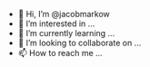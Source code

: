 - 👋 Hi, I’m @jacobmarkow
- 👀 I’m interested in ...
- 🌱 I’m currently learning ...
- 💞️ I’m looking to collaborate on ...
- 📫 How to reach me ...

<!---
jacobmarkow/jacobmarkow is a ✨ special ✨ repository because its `README.md` (this file) appears on your GitHub profile.
You can click the Preview link to take a look at your changes.
--->
